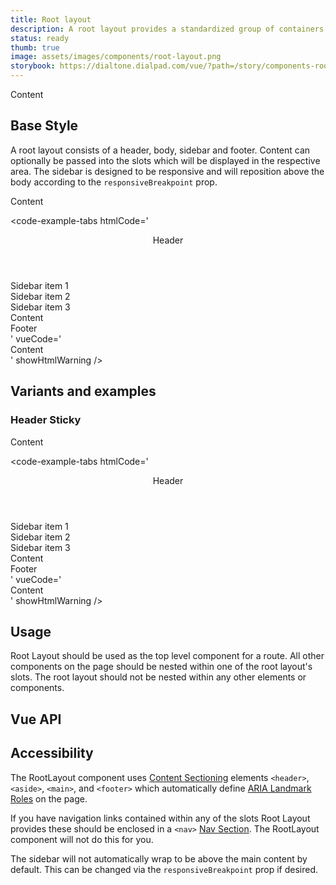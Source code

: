 ```yaml
---
title: Root layout
description: A root layout provides a standardized group of containers to display content at the root level.
status: ready
thumb: true
image: assets/images/components/root-layout.png
storybook: https://dialtone.dialpad.com/vue/?path=/story/components-root-layout--default
---
```


<code-well-header>
<dt-root-layout
  :fixed="false"
  class="d-w100p d-h332"
>
  <template
    #header
  >
    <div class="d-h64 d-bgc-purple-100">Header</div>
  </template>
  <template
    #sidebar
  >
    <div class="d-w128 d-h100p d-bgc-black-100"><div>Sidebar item 1</div><div>Sidebar item 2</div><div>Sidebar item 3</div></div>
  </template>
  <div class="d-bgc-green-100 d-w100p d-h100p">Content</div>
  <template
    #footer
  >
    <div class="d-h64 d-bgc-gold-100">Footer</div>
  </template>
</dt-root-layout>
</code-well-header>

## Base Style

A root layout consists of a header, body, sidebar and footer. Content can optionally be passed into the slots which
will be displayed in the respective area. The sidebar is designed to be responsive and will reposition above the
body according to the `responsiveBreakpoint` prop.

<code-well-header>
<dt-root-layout
  :fixed="false"
  class="d-w100p d-h332"
>
  <template
    #header
  >
    <div class="d-h64 d-bgc-purple-100">Header</div>
  </template>
  <template
    #sidebar
  >
    <div class="d-w128 d-h100p d-bgc-black-100"><div>Sidebar item 1</div><div>Sidebar item 2</div><div>Sidebar item 3</div></div>
  </template>
  <div class="d-bgc-green-100 d-w100p d-h100p">Content</div>
  <template
    #footer
  >
    <div class="d-h64 d-bgc-gold-100">Footer</div>
  </template>
</dt-root-layout>
</code-well-header>

<code-example-tabs
htmlCode='
<div class="root-layout d-root-layout d-w100p d-h332">
  <header class="d-root-layout__header"><div class="d-h64 d-bgc-purple-100">Header</div></header>
  <aside tabindex="0" class="d-root-layout__sidebar">
    <div class="d-w128 d-h100p d-bgc-black-100">
      <div>Sidebar item 1</div>
      <div>Sidebar item 2</div>
      <div>Sidebar item 3</div>
    </div>
  </aside>
  <main class="d-root-layout__content" tabindex="0"><div class="d-bgc-green-100 d-w100p d-h100p">Content</div></main>
  <footer class="d-root-layout__footer"><div class="d-h64 d-bgc-gold-100">Footer</div></footer>
</div>
'
vueCode='
<dt-root-layout
  :fixed="false"
  class="d-w100p d-h332"
>
  <template
    #header
  >
    <div class="d-h64 d-bgc-purple-100">Header</div>
  </template>
  <template
    #sidebar
  >
    <div class="d-w128 d-h100p d-bgc-black-100"><div>Sidebar item 1</div><div>Sidebar item 2</div><div>Sidebar item 3</div></div>
  </template>
  <div class="d-bgc-green-100 d-w100p d-h100p">Content</div>
  <template
    #footer
  >
    <div class="d-h64 d-bgc-gold-100">Footer</div>
  </template>
</dt-root-layout>
'
showHtmlWarning />

## Variants and examples

### Header Sticky

<div
  class="d-h332 d-of-scroll"
>
  <dt-root-layout
    header-sticky
    class="d-w100p d-h332"
  >
    <template
      #header
    >
      <div class="d-h64 d-bgc-purple-100">Header</div>
    </template>
    <template
      #sidebar
    >
      <div class="d-w128 d-h100p d-bgc-black-100"><div>Sidebar item 1</div><div>Sidebar item 2</div><div>Sidebar item 3</div></div>
    </template>
      <div class="d-bgc-green-100 d-w100p d-h100p">Content</div>
    <template
      #footer
    >
      <div class="d-h64 d-bgc-gold-100">Footer</div>
    </template>
  </dt-root-layout>
</div>

<code-example-tabs
htmlCode='
<div class="d-h332 d-of-scroll">
  <div class="root-layout d-root-layout d-root-layout--fixed d-w100p d-h332">
    <header class="d-root-layout__header d-root-layout__header--sticky"><div class="d-h64 d-bgc-purple-100">Header</div></header>
    <aside tabindex="0" class="d-root-layout__sidebar">
      <div class="d-w128 d-h100p d-bgc-black-100">
        <div>Sidebar item 1</div>
        <div>Sidebar item 2</div>
        <div>Sidebar item 3</div>
      </div>
    </aside>
    <main class="d-root-layout__content" tabindex="0"><div class="d-bgc-green-100 d-w100p d-h100p">Content</div></main>
    <footer class="d-root-layout__footer"><div class="d-h64 d-bgc-gold-100">Footer</div></footer>
  </div>
</div>
'
vueCode='
<div
  class="d-h332 d-of-scroll"
>
  <dt-root-layout
    header-sticky
    class="d-w100p d-h332"
  >
    <template
      #header
    >
      <div class="d-h64 d-bgc-purple-100">Header</div>
    </template>
    <template
      #sidebar
    >
      <div class="d-w128 d-h100p d-bgc-black-100"><div>Sidebar item 1</div><div>Sidebar item 2</div><div>Sidebar item 3</div></div>
    </template>
      <div class="d-bgc-green-100 d-w100p d-h100p">Content</div>
    <template
      #footer
    >
      <div class="d-h64 d-bgc-gold-100">Footer</div>
    </template>
  </dt-root-layout>
</div>
'
showHtmlWarning />

## Usage

Root Layout should be used as the top level component for a route. All other components on the page should be nested
within one of the root layout's slots. The root layout should not be nested within any other elements or components.

## Vue API

<component-vue-api component-name="rootlayout" />

## Accessibility

The RootLayout component uses
[Content Sectioning](https://developer.mozilla.org/en-US/docs/Web/HTML/Element#content_sectioning)
elements `<header>`, `<aside>`, `<main>`, and `<footer>` which automatically define
[ARIA Landmark Roles](https://developer.mozilla.org/en-US/docs/Web/Accessibility/ARIA/Roles#landmark_roles)
on the page.

If you have navigation links contained within any of the slots Root Layout provides these should be enclosed in a `<nav>`
[Nav Section](https://developer.mozilla.org/en-US/docs/Web/HTML/Element/nav).
The RootLayout component will not do this for you.

The sidebar will not automatically wrap to be above the main content by default.
This can be changed via the `responsiveBreakpoint` prop if desired.
